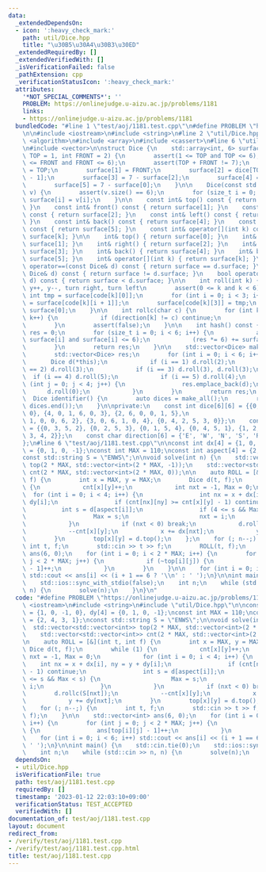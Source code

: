 ```yaml
---
data:
  _extendedDependsOn:
  - icon: ':heavy_check_mark:'
    path: util/Dice.hpp
    title: "\u30B5\u30A4\u30B3\u30ED"
  _extendedRequiredBy: []
  _extendedVerifiedWith: []
  _isVerificationFailed: false
  _pathExtension: cpp
  _verificationStatusIcon: ':heavy_check_mark:'
  attributes:
    '*NOT_SPECIAL_COMMENTS*': ''
    PROBLEM: https://onlinejudge.u-aizu.ac.jp/problems/1181
    links:
    - https://onlinejudge.u-aizu.ac.jp/problems/1181
  bundledCode: "#line 1 \"test/aoj/1181.test.cpp\"\n#define PROBLEM \"https://onlinejudge.u-aizu.ac.jp/problems/1181\"\
    \n\n#include <iostream>\n#include <string>\n#line 2 \"util/Dice.hpp\"\n#include\
    \ <algorithm>\n#include <array>\n#include <cassert>\n#line 6 \"util/Dice.hpp\"\
    \n#include <vector>\n\nstruct Dice {\n    std::array<int, 6> surface;\n\n    Dice(int\
    \ TOP = 1, int FRONT = 2) {\n        assert(1 <= TOP and TOP <= 6);\n        assert(1\
    \ <= FRONT and FRONT <= 6);\n        assert(TOP + FRONT != 7);\n        surface[0]\
    \ = TOP;\n        surface[1] = FRONT;\n        surface[2] = dice[TOP - 1][FRONT\
    \ - 1];\n        surface[3] = 7 - surface[2];\n        surface[4] = 7 - surface[1];\n\
    \        surface[5] = 7 - surface[0];\n    }\n\n    Dice(const std::vector<int>&\
    \ v) {\n        assert(v.size() == 6);\n        for (size_t i = 0; i < 6; i++)\
    \ surface[i] = v[i];\n    }\n\n    const int& top() const { return surface[0];\
    \ }\n    const int& front() const { return surface[1]; }\n    const int& right()\
    \ const { return surface[2]; }\n    const int& left() const { return surface[3];\
    \ }\n    const int& back() const { return surface[4]; }\n    const int& bottom()\
    \ const { return surface[5]; }\n    const int& operator[](int k) const { return\
    \ surface[k]; }\n\n    int& top() { return surface[0]; }\n    int& front() { return\
    \ surface[1]; }\n    int& right() { return surface[2]; }\n    int& left() { return\
    \ surface[3]; }\n    int& back() { return surface[4]; }\n    int& bottom() { return\
    \ surface[5]; }\n    int& operator[](int k) { return surface[k]; }\n\n    bool\
    \ operator==(const Dice& d) const { return surface == d.surface; }\n    bool operator!=(const\
    \ Dice& d) const { return surface != d.surface; }\n    bool operator<(const Dice&\
    \ d) const { return surface < d.surface; }\n\n    int roll(int k) {  // x++, x--,\
    \ y++, y--, turn right, turn left\n        assert(0 <= k and k < 6);\n       \
    \ int tmp = surface[code[k][0]];\n        for (int i = 0; i < 3; i++) surface[code[k][i]]\
    \ = surface[code[k][i + 1]];\n        surface[code[k][3]] = tmp;\n        return\
    \ surface[0];\n    }\n\n    int rollc(char c) {\n        for (int k = 0; k < 6;\
    \ k++) {\n            if (direction[k] != c) continue;\n            return roll(k);\n\
    \        }\n        assert(false);\n    }\n\n    int hash() const {\n        int\
    \ res = 0;\n        for (size_t i = 0; i < 6; i++) {\n            assert(1 <=\
    \ surface[i] and surface[i] <= 6);\n            (res *= 6) += surface[i] - 1;\n\
    \        }\n        return res;\n    }\n\n    std::vector<Dice> make_all() {\n\
    \        std::vector<Dice> res;\n        for (int i = 0; i < 6; i++) {\n     \
    \       Dice d(*this);\n            if (i == 1) d.roll(2);\n            if (i\
    \ == 2) d.roll(3);\n            if (i == 3) d.roll(3), d.roll(3);\n          \
    \  if (i == 4) d.roll(5);\n            if (i == 5) d.roll(4);\n            for\
    \ (int j = 0; j < 4; j++) {\n                res.emplace_back(d);\n          \
    \      d.roll(0);\n            }\n        }\n        return res;\n    }\n\n  \
    \  Dice identifier() {\n        auto dices = make_all();\n        return *std::min_element(dices.begin(),\
    \ dices.end());\n    }\n\nprivate:\n    const int dice[6][6] = {{0, 3, 5, 2, 4,\
    \ 0}, {4, 0, 1, 6, 0, 3}, {2, 6, 0, 0, 1, 5},\n                            {5,\
    \ 1, 0, 0, 6, 2}, {3, 0, 6, 1, 0, 4}, {0, 4, 2, 5, 3, 0}};\n    const int code[6][4]\
    \ = {{0, 3, 5, 2}, {0, 2, 5, 3}, {0, 1, 5, 4}, {0, 4, 5, 1}, {1, 2, 4, 3}, {1,\
    \ 3, 4, 2}};\n    const char direction[6] = {'E', 'W', 'N', 'S', 'R', 'L'};\n\
    };\n#line 6 \"test/aoj/1181.test.cpp\"\n\nconst int dx[4] = {1, 0, -1, 0}, dy[4]\
    \ = {0, 1, 0, -1};\nconst int MAX = 110;\nconst int aspect[4] = {2, 4, 3, 1};\n\
    const std::string S = \"ENWS\";\n\nvoid solve(int n) {\n    std::vector<std::vector<int>>\
    \ top(2 * MAX, std::vector<int>(2 * MAX, -1));\n    std::vector<std::vector<int>>\
    \ cnt(2 * MAX, std::vector<int>(2 * MAX, 0));\n\n    auto ROLL = [&](int t, int\
    \ f) {\n        int x = MAX, y = MAX;\n        Dice d(t, f);\n        while (1)\
    \ {\n            cnt[x][y]++;\n            int nxt = -1, Max = 0;\n          \
    \  for (int i = 0; i < 4; i++) {\n                int nx = x + dx[i], ny = y +\
    \ dy[i];\n                if (cnt[nx][ny] >= cnt[x][y] - 1) continue;\n      \
    \          int s = d[aspect[i]];\n                if (4 <= s && Max < s) {\n \
    \                   Max = s;\n                    nxt = i;\n                }\n\
    \            }\n            if (nxt < 0) break;\n            d.rollc(S[nxt]);\n\
    \            --cnt[x][y];\n            x += dx[nxt];\n            y += dy[nxt];\n\
    \        }\n        top[x][y] = d.top();\n    };\n    for (; n--;) {\n       \
    \ int t, f;\n        std::cin >> t >> f;\n        ROLL(t, f);\n    }\n\n    std::vector<int>\
    \ ans(6, 0);\n    for (int i = 0; i < 2 * MAX; i++) {\n        for (int j = 0;\
    \ j < 2 * MAX; j++) {\n            if (~top[i][j]) {\n                ans[top[i][j]\
    \ - 1]++;\n            }\n        }\n    }\n\n    for (int i = 0; i < 6; i++)\
    \ std::cout << ans[i] << (i + 1 == 6 ? '\\n' : ' ');\n}\n\nint main() {\n    std::cin.tie(0);\n\
    \    std::ios::sync_with_stdio(false);\n    int n;\n    while (std::cin >> n,\
    \ n) {\n        solve(n);\n    }\n}\n"
  code: "#define PROBLEM \"https://onlinejudge.u-aizu.ac.jp/problems/1181\"\n\n#include\
    \ <iostream>\n#include <string>\n#include \"util/Dice.hpp\"\n\nconst int dx[4]\
    \ = {1, 0, -1, 0}, dy[4] = {0, 1, 0, -1};\nconst int MAX = 110;\nconst int aspect[4]\
    \ = {2, 4, 3, 1};\nconst std::string S = \"ENWS\";\n\nvoid solve(int n) {\n  \
    \  std::vector<std::vector<int>> top(2 * MAX, std::vector<int>(2 * MAX, -1));\n\
    \    std::vector<std::vector<int>> cnt(2 * MAX, std::vector<int>(2 * MAX, 0));\n\
    \n    auto ROLL = [&](int t, int f) {\n        int x = MAX, y = MAX;\n       \
    \ Dice d(t, f);\n        while (1) {\n            cnt[x][y]++;\n            int\
    \ nxt = -1, Max = 0;\n            for (int i = 0; i < 4; i++) {\n            \
    \    int nx = x + dx[i], ny = y + dy[i];\n                if (cnt[nx][ny] >= cnt[x][y]\
    \ - 1) continue;\n                int s = d[aspect[i]];\n                if (4\
    \ <= s && Max < s) {\n                    Max = s;\n                    nxt =\
    \ i;\n                }\n            }\n            if (nxt < 0) break;\n    \
    \        d.rollc(S[nxt]);\n            --cnt[x][y];\n            x += dx[nxt];\n\
    \            y += dy[nxt];\n        }\n        top[x][y] = d.top();\n    };\n\
    \    for (; n--;) {\n        int t, f;\n        std::cin >> t >> f;\n        ROLL(t,\
    \ f);\n    }\n\n    std::vector<int> ans(6, 0);\n    for (int i = 0; i < 2 * MAX;\
    \ i++) {\n        for (int j = 0; j < 2 * MAX; j++) {\n            if (~top[i][j])\
    \ {\n                ans[top[i][j] - 1]++;\n            }\n        }\n    }\n\n\
    \    for (int i = 0; i < 6; i++) std::cout << ans[i] << (i + 1 == 6 ? '\\n' :\
    \ ' ');\n}\n\nint main() {\n    std::cin.tie(0);\n    std::ios::sync_with_stdio(false);\n\
    \    int n;\n    while (std::cin >> n, n) {\n        solve(n);\n    }\n}"
  dependsOn:
  - util/Dice.hpp
  isVerificationFile: true
  path: test/aoj/1181.test.cpp
  requiredBy: []
  timestamp: '2023-01-12 22:03:10+09:00'
  verificationStatus: TEST_ACCEPTED
  verifiedWith: []
documentation_of: test/aoj/1181.test.cpp
layout: document
redirect_from:
- /verify/test/aoj/1181.test.cpp
- /verify/test/aoj/1181.test.cpp.html
title: test/aoj/1181.test.cpp
---
```

